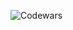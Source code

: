 ![Codewars](https://github.r2v.ch/codewars?user=MeGurre666&stroke=black&theme=light&hide_clan=true)
